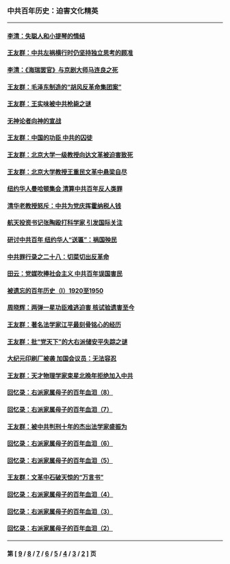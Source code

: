 ### 中共百年历史：迫害文化精英
---
#### [李清：失聪人和小提琴的情结](../../pages/nf1176111/n13459280.md?02020430) 
#### [王友群：中共左祸横行时仍坚持独立思考的顾准](../../pages/nf1176111/n13444722.md?02020430) 
#### [李清：《海瑞罢官》与京剧大师马连良之死](../../pages/nf1176111/n13412316.md?02020430) 
#### [王友群：毛泽东制造的“胡风反革命集团案”](../../pages/nf1176111/n13324909.md?02020430) 
#### [王友群：王实味被中共枪毙之谜](../../pages/nf1176111/n13307502.md?02020430) 
#### [无神论者向神的宣战](../../pages/nf1176111/n13281535.md?02020430) 
#### [王友群：中国的功臣 中共的囚徒](../../pages/nf1176111/n13291790.md?02020430) 
#### [王友群：北京大学一级教授向达文革被迫害致死](../../pages/nf1176111/n13150966.md?02020430) 
#### [王友群：北京大学教授王重民文革中悬梁自尽](../../pages/nf1176111/n13084645.md?02020430) 
#### [纽约华人曼哈顿集会 清算中共百年反人类罪](../../pages/nf1176111/n13084157.md?02020430) 
#### [清华老教授怒斥：中共为党庆挥霍纳税人钱](../../pages/nf1176111/n13071430.md?02020430) 
#### [航天投资书记张陶殴打科学家 引发国际关注](../../pages/nf1176111/n13069132.md?02020430) 
#### [研讨中共百年 纽约华人“送匾”：祸国殃民](../../pages/nf1176111/n13057367.md?02020430) 
#### [中共罪行录之二十八：切菜切出反革命](../../pages/nf1176111/n13030600.md?02020430) 
#### [田云：党媒吹捧社会主义 中共百年误国害民](../../pages/nf1176111/n13006682.md?02020430) 
#### [被遗忘的百年历史（I）1920至1950](../../pages/nf1176111/n12986411.md?02020430) 
#### [周晓辉：两弹一星功臣难逃迫害 核试验遗害至今](../../pages/nf1176111/n12974997.md?02020430) 
#### [王友群：著名法学家江平最刻骨铭心的经历](../../pages/nf1176111/n12970787.md?02020430) 
#### [王友群：批“党天下”的大右派储安平失踪之谜](../../pages/nf1176111/n12954229.md?02020430) 
#### [大纪元印刷厂被袭 加国会议员：无法容忍](../../pages/nf1176111/n12883028.md?02020430) 
#### [王友群：天才物理学家束星北晚年拒绝加入中共](../../pages/nf1176111/n12792913.md?02020430) 
#### [回忆录：右派家属母子的百年血泪（8）](../../pages/nf1176111/n12706196.md?02020430) 
#### [回忆录：右派家属母子的百年血泪（7）](../../pages/nf1176111/n12706191.md?02020430) 
#### [王友群：被中共判刑十年的杰出法学家盛振为](../../pages/nf1176111/n12706141.md?02020430) 
#### [回忆录：右派家属母子的百年血泪（6）](../../pages/nf1176111/n12698863.md?02020430) 
#### [回忆录：右派家属母子的百年血泪（5）](../../pages/nf1176111/n12692515.md?02020430) 
#### [王友群：文革中石破天惊的“万言书”](../../pages/nf1176111/n12690994.md?02020430) 
#### [回忆录：右派家属母子的百年血泪（4）](../../pages/nf1176111/n12686410.md?02020430) 
#### [回忆录：右派家属母子的百年血泪（3）](../../pages/nf1176111/n12683820.md?02020430) 
#### [回忆录：右派家属母子的百年血泪（2）](../../pages/nf1176111/n12679738.md?02020430) 

---
#### 第 [ [9](./9.md?02020430) / [8](./8.md?02020430) / [7](./7.md?02020430) / [6](./6.md?02020430) / [5](./5.md?02020430) / [4](./4.md?02020430) / [3](./3.md?02020430) / [2](./2.md?02020430) ] 页
